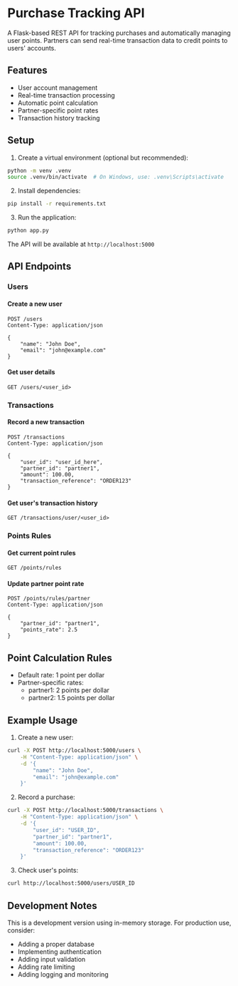 # Purchase Tracking API

A Flask-based REST API for tracking purchases and automatically managing user points. Partners can send real-time transaction data to credit points to users' accounts.

## Features

- User account management
- Real-time transaction processing
- Automatic point calculation
- Partner-specific point rates
- Transaction history tracking

## Setup

1. Create a virtual environment (optional but recommended):
```bash
python -m venv .venv
source .venv/bin/activate  # On Windows, use: .venv\Scripts\activate
```

2. Install dependencies:
```bash
pip install -r requirements.txt
```

3. Run the application:
```bash
python app.py
```

The API will be available at `http://localhost:5000`

## API Endpoints

### Users

#### Create a new user
```
POST /users
Content-Type: application/json

{
    "name": "John Doe",
    "email": "john@example.com"
}
```

#### Get user details
```
GET /users/<user_id>
```

### Transactions

#### Record a new transaction
```
POST /transactions
Content-Type: application/json

{
    "user_id": "user_id_here",
    "partner_id": "partner1",
    "amount": 100.00,
    "transaction_reference": "ORDER123"
}
```

#### Get user's transaction history
```
GET /transactions/user/<user_id>
```

### Points Rules

#### Get current point rules
```
GET /points/rules
```

#### Update partner point rate
```
POST /points/rules/partner
Content-Type: application/json

{
    "partner_id": "partner1",
    "points_rate": 2.5
}
```

## Point Calculation Rules

- Default rate: 1 point per dollar
- Partner-specific rates:
  - partner1: 2 points per dollar
  - partner2: 1.5 points per dollar

## Example Usage

1. Create a new user:
```bash
curl -X POST http://localhost:5000/users \
    -H "Content-Type: application/json" \
    -d '{
        "name": "John Doe",
        "email": "john@example.com"
    }'
```

2. Record a purchase:
```bash
curl -X POST http://localhost:5000/transactions \
    -H "Content-Type: application/json" \
    -d '{
        "user_id": "USER_ID",
        "partner_id": "partner1",
        "amount": 100.00,
        "transaction_reference": "ORDER123"
    }'
```

3. Check user's points:
```bash
curl http://localhost:5000/users/USER_ID
```

## Development Notes

This is a development version using in-memory storage. For production use, consider:
- Adding a proper database
- Implementing authentication
- Adding input validation
- Adding rate limiting
- Adding logging and monitoring 